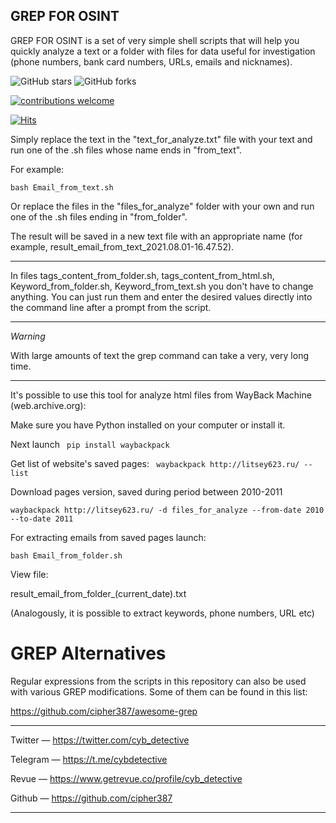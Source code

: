 
<h2>GREP FOR OSINT</h2>


GREP FOR OSINT is a set of very simple shell scripts that will help you quickly analyze a text or a folder with files for data useful for investigation (phone numbers, bank card numbers, URLs, emails and nicknames).



<img alt="GitHub stars" src="https://img.shields.io/github/stars/cipher387/grep_for_osint">
 
<img alt="GitHub forks" src="https://img.shields.io/github/forks/cipher387/grep_for_osint">

[![contributions welcome](https://img.shields.io/badge/contributions-welcome-brightgreen.svg?style=flat)](https://github.com/dwyl/esta/issues)
    <p align="center">

[![Hits](https://hits.seeyoufarm.com/api/count/incr/badge.svg?url=https%3A%2F%2Fgithub.com%2Fcipher387%2Fgrep_for_osint&count_bg=%2379C83D&title_bg=%23555555&icon=&icon_color=%23E7E7E7&title=hits&edge_flat=false)](https://hits.seeyoufarm.com)

Simply replace the text in the "text_for_analyze.txt" file with your text and run one of the .sh files whose name ends in "from_text".

For example:

`bash Email_from_text.sh`

Or replace the files in the "files_for_analyze" folder with your own and run one of the .sh files ending in "from_folder".

The result will be saved in a new text file with an appropriate name (for example, result_email_from_text_2021.08.01-16.47.52).

-------------------------------


In files tags_content_from_folder.sh, tags_content_from_html.sh, Keyword_from_folder.sh, Keyword_from_text.sh  you don't have to change anything. You can just run them and enter the desired values directly into the command line after a prompt from the script.

------------------------------

*Warning*

With large amounts of text the grep command can take a very, very long time.

-------------------------------------------------------
It's possible to use this tool for analyze html files from WayBack Machine (web.archive.org):

Make sure you have Python installed on your computer or install it.

Next launch
`
pip install waybackpack`

Get list of website's saved pages:
`
waybackpack http://litsey623.ru/ --list`

Download pages version, saved during period between 2010-2011

`waybackpack http://litsey623.ru/ -d files_for_analyze --from-date 2010 --to-date 2011`

For extracting emails from saved pages launch:

`bash Email_from_folder.sh`

View file:

result_email_from_folder_(current_date).txt 



(Analogously, it is possible to extract keywords, phone numbers, URL etc)



<h1>GREP Alternatives</h1>


Regular expressions from the scripts in this repository can also be used with various GREP modifications. Some of them can be found in this list:

https://github.com/cipher387/awesome-grep



<hr>

Twitter — https://twitter.com/cyb_detective

Telegram — https://t.me/cybdetective

Revue — https://www.getrevue.co/profile/cyb_detective

Github — https://github.com/cipher387



<hr>
